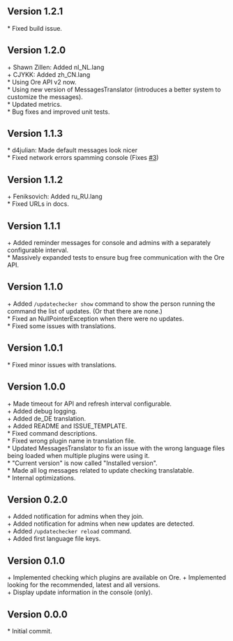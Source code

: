 Version 1.2.1
-------------

\* Fixed build issue.  


Version 1.2.0
-------------

\+ Shawn Zillen: Added nl_NL.lang  
\+ CJYKK: Added zh_CN.lang  
\* Using Ore API v2 now.  
\* Using new version of MessagesTranslator (introduces a better system to customize the messages).  
\* Updated metrics.  
\* Bug fixes and improved unit tests.  


Version 1.1.3
-------------

\* d4julian: Made default messages look nicer  
\* Fixed network errors spamming console (Fixes [#3](https://github.com/AuraDevelopmentTeam/AuraUpdateChecker/issues/3))  


Version 1.1.2
-------------

\+ Feniksovich: Added ru_RU.lang  
\* Fixed URLs in docs.  


Version 1.1.1
-------------

\+ Added reminder messages for console and admins with a separately configurable interval.  
\* Massively expanded tests to ensure bug free communication with the Ore API.  


Version 1.1.0
-------------

\+ Added `/updatechecker show` command to show the person running the command the list of updates. (Or that there are none.)  
\* Fixed an NullPointerException when there were no updates.  
\* Fixed some issues with translations.  


Version 1.0.1
-------------

\* Fixed minor issues with translations.  


Version 1.0.0
-------------

\+ Made timeout for API and refresh interval configurable.  
\+ Added debug logging.  
\+ Added de_DE translation.  
\+ Added README and ISSUE_TEMPLATE.  
\* Fixed command descriptions.  
\* Fixed wrong plugin name in translation file.  
\* Updated MessagesTranslator to fix an issue with the wrong language files being loaded when multiple plugins were using it.  
\* "Current version" is now called "Installed version".  
\* Made all log messages related to update checking translatable.  
\* Internal optimizations.  


Version 0.2.0
-------------

\+ Added notification for admins when they join.  
\+ Added notification for admins when new updates are detected.  
\+ Added `/updatechecker reload` command.  
\+ Added first language file keys.  


Version 0.1.0
-------------

\+ Implemented checking which plugins are available on Ore.
\+ Implemented looking for the recommended, latest and all versions.  
\+ Display update information in the console (only).  

Version 0.0.0
-------------

\* Initial commit.  
